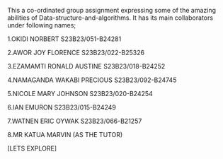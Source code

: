 This a co-ordinated group assignment expressing some of the amazing abilities of Data-structure-and-algorithms.
It has its main collaborators under following names;

1.OKIDI NORBERT   S23B23/051-B24281

2.AWOR JOY FLORENCE   S23B23/022-B25326

3.EZAMAMTI RONALD AUSTINE   S23B23/018-B24252

4.NAMAGANDA WAKABI PRECIOUS   S23B23/092-B24745

5.NICOLE MARY JOHNSON    S23B23/020-B24254

6.IAN EMURON   S23B23/015-B24249

7.WATNEN ERIC OYWAK  S23B23/066-B21257

8.MR KATUA MARVIN (AS THE TUTOR)

[LETS EXPLORE]
